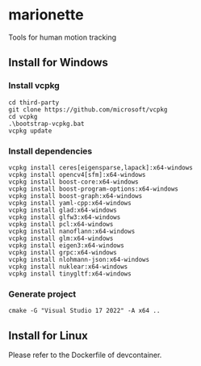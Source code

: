 # marionette

Tools for human motion tracking

## Install for Windows

### Install vcpkg

```console
cd third-party
git clone https://github.com/microsoft/vcpkg
cd vcpkg
.\bootstrap-vcpkg.bat
vcpkg update
```

### Install dependencies

```console
vcpkg install ceres[eigensparse,lapack]:x64-windows
vcpkg install opencv4[sfm]:x64-windows
vcpkg install boost-core:x64-windows
vcpkg install boost-program-options:x64-windows
vcpkg install boost-graph:x64-windows
vcpkg install yaml-cpp:x64-windows
vcpkg install glad:x64-windows
vcpkg install glfw3:x64-windows
vcpkg install pcl:x64-windows
vcpkg install nanoflann:x64-windows
vcpkg install glm:x64-windows
vcpkg install eigen3:x64-windows
vcpkg install grpc:x64-windows
vcpkg install nlohmann-json:x64-windows
vcpkg install nuklear:x64-windows
vcpkg install tinygltf:x64-windows
```

### Generate project

```console
cmake -G "Visual Studio 17 2022" -A x64 ..
```

## Install for Linux

Please refer to the Dockerfile of devcontainer.
